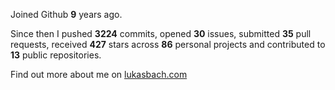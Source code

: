 Joined Github **9** years ago.

Since then I pushed **3224** commits, opened **30** issues, submitted **35** pull requests, received **427** stars across **86** personal projects and contributed to **13** public repositories.

Find out more about me on [lukasbach.com](https://lukasbach.com)
